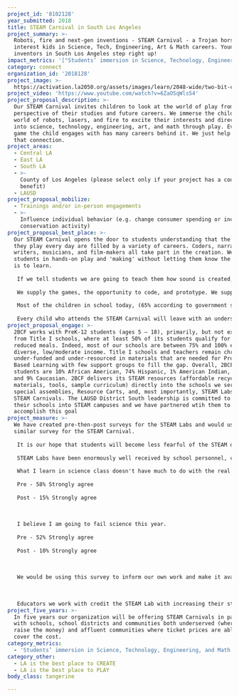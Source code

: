 ```yaml
---
project_id: '8102128'
year_submitted: 2018
title: STEAM Carnival in South Los Angeles
project_summary: >-
  Robots, fire and next-gen inventions - STEAM Carnival - a Trojan horse to
  interest kids in Science, Tech, Engineering, Art & Math careers. Young
  inventors in South Los Angeles step right up!
impact_metrics: '["Students’ immersion in Science, Technology, Engineering, and Math content"]'
category: connect
organization_id: '2018128'
project_image: >-
  https://activation.la2050.org/assets/images/learn/2048-wide/two-bit-circus-foundation.jpg
project_video: 'https://www.youtube.com/watch?v=6ZaOSqWls54'
project_proposal_description: >-
  Our STEAM Carnival invites children to look at the world of play from the
  perspective of their studies and future careers. We immerse the child in the
  world of robots, lasers, and fire to excite their interests and direct them
  into science, technology, engineering, art, and math through play. Every video
  game the child engages with has many careers behind it. We just help them make
  that connection.
project_areas:
  - Central LA
  - East LA
  - South LA
  - >-
    County of Los Angeles (please select only if your project has a countywide
    benefit)
  - LAUSD
project_proposal_mobilize:
  - Trainings and/or in-person engagements
  - >-
    Influence individual behavior (e.g. change consumer spending or increase
    conservation activity)
project_proposal_best_place: >-
  Our STEAM Carnival opens the door to students understanding that the games
  they play every day are filled by a variety of careers. Coders, narrative
  writers, musicians, and film-makers all take part in the creation. We engage
  students in hands-on play and 'making' without letting them know the purpose
  is to learn. 
   
   If we tell students we are going to teach them how sound is created, and we supply a lecture with all the correct information, they will take notes and remember some of what was said. If we have them take apart a speaker, and then make a working headset, they will remember forever how they made sound come out of that headset. 
   
   We supply the games, the opportunity to code, and prototype. We supply tons of random materials and give prompts to what they might make, but we don't supply directions. By doing this we build critical and creative problem solvers.
   
   Most of the children in school today, (65% according to government statistics) will work in jobs that don't yet exist. The only way to prepare them for those jobs is to make sure they can think their way out of a problem, have confidence that they can solve those problems, and in this way, build their self-image as creative problem solvers ready to take on whatever is thrown their way.
   
   Every child who attends the STEAM Carnival will leave with an understanding of their future potential through the act of play.
project_proposal_engage: >-
  2BCF works with PreK-12 students (ages 5 — 18), primarily, but not exclusively
  from Title I schools, where at least 50% of its students qualify for free or
  reduced meals. Indeed, most of our schools are between 75% and 100% ethnically
  diverse, low/moderate income. Title I schools and teachers remain chronically
  under-funded and under-resourced in materials that are needed for Project
  Based Learning with few support groups to fill the gap. Overall, 2BCF’s
  students are 10% African American, 74% Hispanic, 1% American Indian, 6% Asian,
  and 9% Caucasian. 2BCF delivers its STEAM resources (affordable recycled
  materials, tools, sample curriculum) directly into the schools we service via
  special assemblies, Resource Carts, and, most importantly, STEAM Labs and
  STEAM Carnivals. The LAUSD District South leadership is committed to building
  their schools into STEAM campuses and we have partnered wtih them to
  accomplish this goal
project_measure: >-
  We have created pre-then-post surveys for the STEAM Labs and would use a
  similar survey for the STEAM Carnival. 
   
   It is our hope that students will become less fearful of the STEAM disciplines by first experiencing them through artistic expression. It is hoped that these exercises will translate into greater confidence and, ultimately, improved performance on standardized tests.
   
   STEAM Labs have been enormously well received by school personnel, credited with improving student engagement. Our evidence for this is from those pre-then-post surveys in which we asked the following two questions and received these responses:
   
   What I learn in science class doesn't have much to do with the real world.
   
   Pre - 58% Strongly agree
   
   Post - 15% Strongly agree
   
   
   
   I believe I am going to fail science this year.
   
   Pre - 52% Strongly agree
   
   Post - 10% Strongly agree
   
   
   
   We would be using this survey to inform our own work and make it available through open-source sharing platforms.
   
   
   
   Educators we work with credit the STEAM Lab with increasing their students' interest in practical research as an avenue into STEAM principles, as one principal described: “Students created marble runs, musical instruments, trebuchets, and catapults while exploring potential vs. kinetic energy and inertia. Students moved forward in creating simple machines and experimenting with magnets. At the end of the year the students worked together to meet the Rube Goldberg Challenge, creating an invention that pops a balloon.”
project_five_years: >-
  In five years our organization will be offering STEAM Carnivals in partnership
  with schools, school districts and communities both underserved (where we will
  raise the money) and affluent communities where ticket prices are able to
  cover the cost.
category_metrics:
  - 'Students’ immersion in Science, Technology, Engineering, and Math content'
category_other:
  - LA is the best place to CREATE
  - LA is the best place to PLAY
body_class: tangerine

---
```

